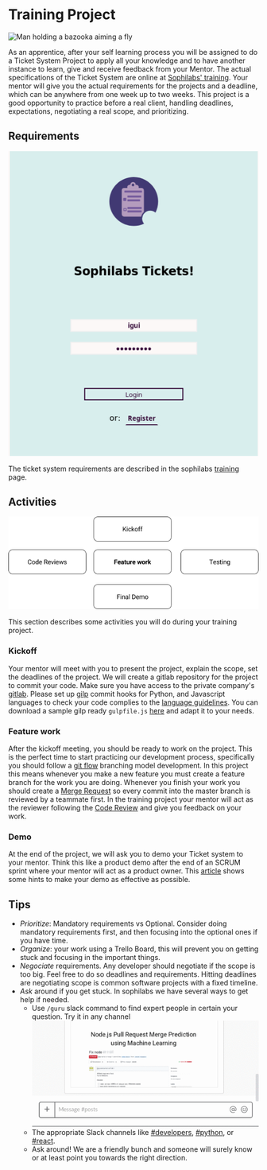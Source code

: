 # Training Project

![Man holding a bazooka aiming a fly](https://d2wlcd8my7k9h4.cloudfront.net/static/figures/technology.jpg)

As an apprentice, after your self learning process you will be assigned to do a Ticket System
Project to apply all your knowledge and to have another instance to learn, give and receive feedback
from your Mentor. The actual specifications of the Ticket System are online at
[Sophilabs' training](https://github.com/sophilabs/training).
Your mentor will give you the actual requirements for the projects and a deadline, which can be
anywhere from one week up to two weeks. This project is a good opportunity to practice before a
real client, handling deadlines, expectations, negotiating a real scope, and prioritizing.

## Requirements

![Ticket system screenshots](./tickets.png)

The ticket system requirements are described in the sophilabs [training](https://github.com/sophilabs/training)
page.

## Activities

![Process](./process.png)

This section describes some activities you will do during your training project.

### Kickoff

Your mentor will meet with you to present the project, explain the scope, set the deadlines of the
project. We will create a gitlab repository for the project to commit your code. Make sure you have
access to the private company's [gitlab](https://git.sophilabs.io/). Please set up
[gilp](https://sophilabs.co/blog/gulp-and-commit-hooks-gilp) commit hooks for Python, and Javascript
languages to check your code complies to the [language guidelines](/programming/README.md). You can
download a sample gilp ready `gulpfile.js`
[here](https://github.com/sophilabs/gilp/blob/master/examples/full.js) and adapt it to your needs.

### Feature work

After the kickoff meeting, you should be ready to work on the project. This is the perfect time to
start practicing our development process, specifically you should follow a
[git flow](http://nvie.com/posts/a-successful-git-branching-model/)  branching model development.
In this project this means whenever you make a new feature you must create a feature branch for the
work you are doing. Whenever you finish your work you should create a
[Merge Request](https://docs.gitlab.com/ee/gitlab-basics/add-merge-request.html) so every commit
into the master branch is reviewed by a teammate first. In the training project your mentor will
act as the reviewer following the [Code Review](https://sophilabs.co/playbook/#code-reviews) and
give you feedback on your work.

### Demo

At the end of the project, we will ask you to  demo your Ticket system to your mentor. Think this
like a product demo after the end of an SCRUM sprint where your mentor will act as a product owner.
This [article](https://www.atlantbh.com/blog/4-steps-successful-product-demo/) shows some hints to
make your demo as effective as possible.

## Tips

* *Prioritize*: Mandatory requirements vs Optional. Consider doing mandatory requirements first,
  and then focusing into the optional ones if you have time.
* *Organize*: your work using a Trello Board, this will prevent you on getting stuck and focusing
  in the important things.
* *Negociate* requirements. Any developer should negotiate if the scope is too big. Feel free to do
  so deadlines and requirements. Hitting deadlines are negotiating scope is common software projects
  with a fixed timeline.
* *Ask* around if you get stuck. In sophilabs we have several ways to get help if needed.
  * Use `/guru` slack command to find expert people in certain your question. Try it in any channel
    ![Animation showing how to type a /guru query](./guru.gif)
  * The appropriate Slack channels like [#developers](https://sophilabs.slack.com/messages/developers),
    [#python](https://sophilabs.slack.com/messages/python), or
    [#react](https://sophilabs.slack.com/messages/react).
  * Ask around! We are a friendly bunch and someone will surely know or at least point you towards
    the right direction.